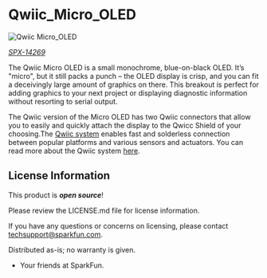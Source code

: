 Qwiic_Micro_OLED
========================================
![Qwiic Micro_OLED](https://cdn.sparkfun.com/assets/parts/1/2/2/2/4/Qwiic_Micro_OLED_04.jpg)

[*SPX-14269*](https://www.sparkfun.com/products/14269)

The Qwiic Micro OLED is a small monochrome, blue-on-black OLED. It’s "micro", but it still packs a punch – the OLED display is crisp, and you can fit a deceivingly large amount of graphics on there. This breakout is perfect for adding graphics to your next project or displaying diagnostic information without resorting to serial output.

The Qwiic version of the Micro OLED has two Qwiic connectors that allow you to easily and quickly attach the display to the Qwicc Shield of your choosing.The [Qwiic system](http://www.sparkfun.com/qwiic) enables fast and solderless connection between popular platforms and various sensors and actuators. You can read more about the Qwiic system [here](http://www.sparkfun.com/qwiic). 

License Information
-------------------

This product is _**open source**_!

Please review the LICENSE.md file for license information.

If you have any questions or concerns on licensing, please contact techsupport@sparkfun.com.

Distributed as-is; no warranty is given.

- Your friends at SparkFun.

_<COLLABORATION CREDIT>_
